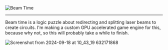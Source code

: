 <img src="https://github.com/user-attachments/assets/09fc2eec-8357-485d-b490-ead37e88843f" alt="Beam Time" align="center" />

---

Beam time is a logic puzzle about redirecting and splitting laser beams to create circuits.
I'm making a custom GPU accelerated game engine for this, because why not, so this will probably take a while to finish.

![Screenshot from 2024-09-18 at 10_43_19 632171868](https://github.com/user-attachments/assets/5a88aa83-db6d-42f8-8bd6-5f4ed1799610)
